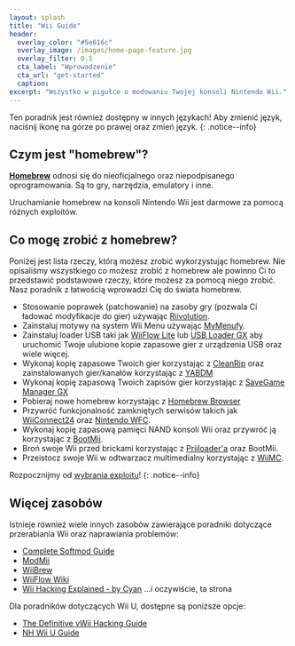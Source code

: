 ```yaml
---
layout: splash
title: "Wii Guide"
header:
  overlay_color: "#5e616c"
  overlay_image: /images/home-page-feature.jpg
  overlay_filter: 0.5
  cta_label: "Wprowadzenie"
  cta_url: "get-started"
  caption:
excerpt: "Wszystko w pigułce o modowaniu Twojej konsoli Nintendo Wii."
---
```


Ten poradnik jest również dostępny w innych językach! Aby zmienić język, naciśnij ikonę na górze po prawej oraz zmień język.
{: .notice--info}

## Czym jest "homebrew"?

[**Homebrew**](https://en.wikipedia.org/wiki/Homebrew_(video_games)) odnosi się do nieoficjalnego oraz niepodpisanego oprogramowania. Są to gry, narzędzia, emulatory i inne.

Uruchamianie homebrew na konsoli Nintendo Wii jest darmowe za pomocą różnych exploitów.

## Co mogę zrobić z homebrew?

Poniżej jest lista rzeczy, którą możesz zrobić wykorzystując homebrew. Nie opisaliśmy wszystkiego co możesz zrobić z homebrew ale powinno Ci to przedstawić podstawowe rzeczy, które możesz za pomocą niego zrobić. Nasz poradnik z łatwością wprowadzi Cię do świata homebrew.

- Stosowanie poprawek (patchowanie) na zasoby gry (pozwala Ci ładować modyfikacje do gier) używając [Riivolution](http://www.wiibrew.org/wiki/Riivolution).
- Zainstaluj motywy na system Wii Menu używając [MyMenufy](themes).
- Zainstaluj loader USB taki jak [WiiFlow Lite](https://gbatemp.net/threads/wiiflow-lite.422685/) lub [USB Loader GX](usbloadergx) aby uruchomić Twoje ulubione kopie zapasowe gier z urządzenia USB oraz wiele więcej.
- Wykonaj kopię zapasowe Twoich gier korzystając z [CleanRip](dump-games) oraz zainstalowanych gier/kanałów korzystając z [YABDM](dump-wads)
- Wykonaj kopię zapasową Twoich zapisów gier korzystając z [SaveGame Manager GX](https://wiidatabase.de/downloads/wii-tools/savegame-manager-gx-beta/)
- Pobieraj nowe homebrew korzystając z [Homebrew Browser](hbb)
- Przywróć funkcjonalność zamkniętych serwisów takich jak [WiiConnect24](riiconnect24) oraz [Nintendo WFC](/wiimmfi).
- Wykonaj kopię zapasową pamięci NAND konsoli Wii oraz przywróć ją korzystając z [BootMii](http://bootmii.org).
- Broń swoje Wii przed brickami korzystając z [Priiloader'a](priiloader) oraz BootMii.
- Przeistocz swoje Wii w odtwarzacz multimedialny korzystając z [WiiMC](http://www.wiimc.org/).

Rozpocznijmy od [wybrania exploitu](get-started)!
{: .notice--info}

## Więcej zasobów

Istnieje również wiele innych zasobów zawierające poradniki dotyczące przerabiania Wii oraz naprawiania problemów:

- [Complete Softmod Guide](https://sites.google.com/site/completesg/)
- [ModMii](http://modmii.000webhostapp.com/)
- [WiiBrew](https://wiibrew.org/)
- [WiiFlow Wiki](https://sites.google.com/site/wiiflowiki4/)
- [Wii Hacking Explained - by Cyan](https://gbatemp.net/threads/wii-hacking-explained.501605/) ...i oczywiście, ta strona

Dla poradników dotyczących Wii U, dostępne są poniższe opcje:
- [The Definitive vWii Hacking Guide](https://gbatemp.net/threads/the-definitive-vwii-hacking-guide.425852/)
- [NH Wii U Guide](https://wiiuguide.xyz)
